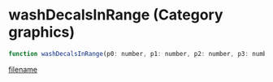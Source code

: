 # washDecalsInRange (Category graphics)

```js
function washDecalsInRange(p0: number, p1: number, p2: number, p3: number, p4: number): void
```

[filename](washDecalsInRange_m.md ':include')